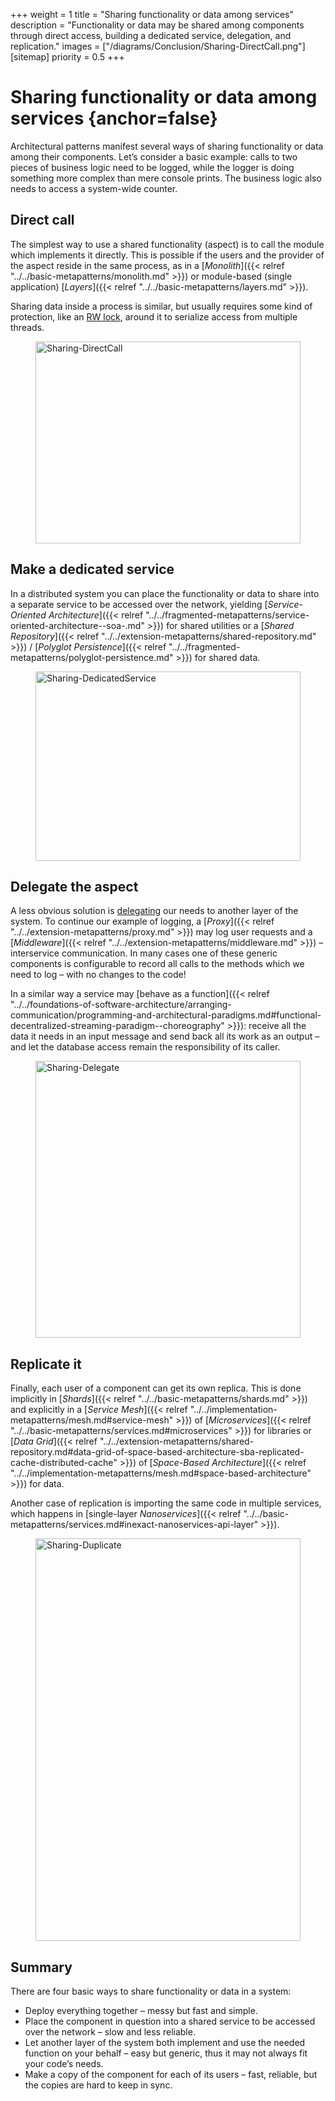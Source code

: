 +++
weight = 1
title = "Sharing functionality or data among services"
description = "Functionality or data may be shared among components through direct access, building a dedicated service, delegation, and replication."
images = ["/diagrams/Conclusion/Sharing-DirectCall.png"]
[sitemap]
  priority = 0.5
+++

# Sharing functionality or data among services {anchor=false}

Architectural patterns manifest several ways of sharing functionality or data among their components\. Let’s consider a basic example: calls to two pieces of business logic need to be logged, while the logger is doing something more complex than mere console prints\. The business logic also needs to access a system\-wide counter\.

## Direct call

The simplest way to use a shared functionality \(aspect\) is to call the module which implements it directly\. This is possible if the users and the provider of the aspect reside in the same process, as in a [*Monolith*]({{< relref "../../basic-metapatterns/monolith.md" >}}) or module\-based \(single application\) [*Layers*]({{< relref "../../basic-metapatterns/layers.md" >}})\.

Sharing data inside a process is similar, but usually requires some kind of protection, like an [RW lock](https://en.wikipedia.org/wiki/Readers–writer_lock), around it to serialize access from multiple threads\.

<figure>
<a href="/diagrams/Conclusion/Sharing-DirectCall.png">
<picture>
<source srcset="/diagrams/Conclusion/Sharing-DirectCall.svg" media="(prefers-color-scheme: light)"/>
<source srcset="/diagrams/Conclusion/Sharing-DirectCall.dark.svg" media="(prefers-color-scheme: dark)"/>
<img src="/diagrams/Conclusion/Sharing-DirectCall.png" alt="Sharing-DirectCall" loading="lazy" width="1183" height="323" style="width:100%"/>
</picture>
</a>
</figure>

## Make a dedicated service

In a distributed system you can place the functionality or data to share into a separate service to be accessed over the network, yielding [*Service\-Oriented Architecture*]({{< relref "../../fragmented-metapatterns/service-oriented-architecture--soa-.md" >}}) for shared utilities or a [*Shared Repository*]({{< relref "../../extension-metapatterns/shared-repository.md" >}}) / [*Polyglot Persistence*]({{< relref "../../fragmented-metapatterns/polyglot-persistence.md" >}}) for shared data\.

<figure>
<a href="/diagrams/Conclusion/Sharing-DedicatedService.png">
<picture>
<source srcset="/diagrams/Conclusion/Sharing-DedicatedService.svg" media="(prefers-color-scheme: light)"/>
<source srcset="/diagrams/Conclusion/Sharing-DedicatedService.dark.svg" media="(prefers-color-scheme: dark)"/>
<img src="/diagrams/Conclusion/Sharing-DedicatedService.png" alt="Sharing-DedicatedService" loading="lazy" width="1223" height="303" style="width:100%"/>
</picture>
</a>
</figure>

## Delegate the aspect

A less obvious solution is [delegating](https://datatracker.ietf.org/doc/html/rfc1925) our needs to another layer of the system\. To continue our example of logging, a [*Proxy*]({{< relref "../../extension-metapatterns/proxy.md" >}}) may log user requests and a [*Middleware*]({{< relref "../../extension-metapatterns/middleware.md" >}}) – interservice communication\. In many cases one of these generic components is configurable to record all calls to the methods which we need to log – with no changes to the code\!

In a similar way a service may [behave as a function]({{< relref "../../foundations-of-software-architecture/arranging-communication/programming-and-architectural-paradigms.md#functional-decentralized-streaming-paradigm--choreography" >}}): receive all the data it needs in an input message and send back all its work as an output – and let the database access remain the responsibility of its caller\.

<figure>
<a href="/diagrams/Conclusion/Sharing-Delegate.png">
<picture>
<source srcset="/diagrams/Conclusion/Sharing-Delegate.svg" media="(prefers-color-scheme: light)"/>
<source srcset="/diagrams/Conclusion/Sharing-Delegate.dark.svg" media="(prefers-color-scheme: dark)"/>
<img src="/diagrams/Conclusion/Sharing-Delegate.png" alt="Sharing-Delegate" loading="lazy" width="1341" height="443" style="width:100%"/>
</picture>
</a>
</figure>

## Replicate it

Finally, each user of a component can get its own replica\. This is done implicitly in [*Shards*]({{< relref "../../basic-metapatterns/shards.md" >}}) and explicitly in a [*Service Mesh*]({{< relref "../../implementation-metapatterns/mesh.md#service-mesh" >}}) of [*Microservices*]({{< relref "../../basic-metapatterns/services.md#microservices" >}}) for libraries or [*Data Grid*]({{< relref "../../extension-metapatterns/shared-repository.md#data-grid-of-space-based-architecture-sba-replicated-cache-distributed-cache" >}}) of [*Space\-Based Architecture*]({{< relref "../../implementation-metapatterns/mesh.md#space-based-architecture" >}}) for data\.

Another case of replication is importing the same code in multiple services, which happens in [single\-layer *Nanoservices*]({{< relref "../../basic-metapatterns/services.md#inexact-nanoservices-api-layer" >}})\.

<figure>
<a href="/diagrams/Conclusion/Sharing-Duplicate.png">
<picture>
<source srcset="/diagrams/Conclusion/Sharing-Duplicate.svg" media="(prefers-color-scheme: light)"/>
<source srcset="/diagrams/Conclusion/Sharing-Duplicate.dark.svg" media="(prefers-color-scheme: dark)"/>
<img src="/diagrams/Conclusion/Sharing-Duplicate.png" alt="Sharing-Duplicate" loading="lazy" width="1363" height="644" style="width:100%"/>
</picture>
</a>
</figure>

## Summary

There are four basic ways to share functionality or data in a system:

- Deploy everything together – messy but fast and simple\.
- Place the component in question into a shared service to be accessed over the network – slow and less reliable\.
- Let another layer of the system both implement and use the needed function on your behalf – easy but generic, thus it may not always fit your code’s needs\.
- Make a copy of the component for each of its users – fast, reliable, but the copies are hard to keep in sync\.
